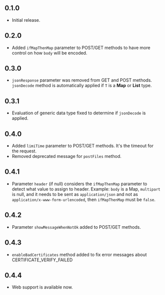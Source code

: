 ## 0.1.0

* Initial release.

## 0.2.0

* Added `ifMapThenMap` parameter to POST/GET methods to have more control on how `body` will be encoded.

## 0.3.0

* `jsonResponse` parameter was removed from GET and POST methods. `jsonDecode` method is automatically applied if `T` is a **Map** or **List** type.

## 0.3.1

* Evaluation of generic data type fixed to determine if `jsonDecode` is applied.

## 0.4.0

* Added `limiTime` parameter to POST/GET methods. It's the timeout for the request.
* Removed deprecated message for `postFiles` method.

## 0.4.1

* Parameter `header` (if null) considers the `ifMapThenMap` parameter to detect what value to assign to header. Example: `body` is a Map, `multipart` is null, and it needs to be sent as `application/json` and not as `application/x-www-form-urlencoded`, then `ifMapThenMap` must be `false`.

## 0.4.2

* Parameter `showMessageWhenNotOk` added to POST/GET methods.

## 0.4.3
* `enableBadCertificates` method added to fix error messages about CERTIFICATE_VERIFY_FAILED

## 0.4.4
* Web support is available now.
